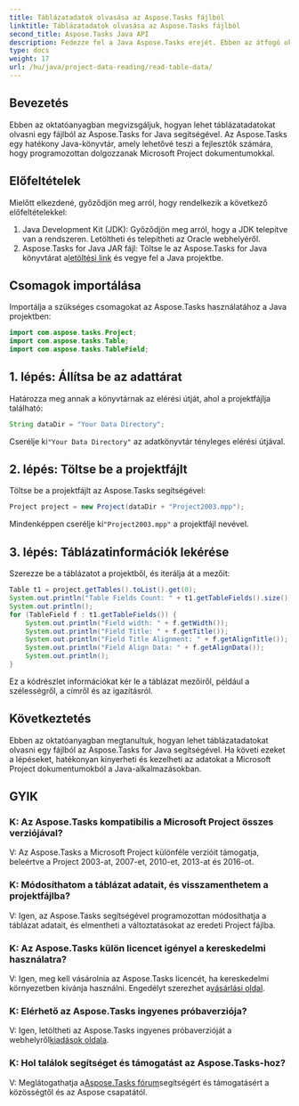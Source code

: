 ```yaml
---
title: Táblázatadatok olvasása az Aspose.Tasks fájlból
linktitle: Táblázatadatok olvasása az Aspose.Tasks fájlból
second_title: Aspose.Tasks Java API
description: Fedezze fel a Java Aspose.Tasks erejét. Ebben az átfogó oktatóanyagban tanulja meg a táblázatadatok kinyerését fájlokból.
type: docs
weight: 17
url: /hu/java/project-data-reading/read-table-data/
---
```

## Bevezetés
Ebben az oktatóanyagban megvizsgáljuk, hogyan lehet táblázatadatokat olvasni egy fájlból az Aspose.Tasks for Java segítségével. Az Aspose.Tasks egy hatékony Java-könyvtár, amely lehetővé teszi a fejlesztők számára, hogy programozottan dolgozzanak Microsoft Project dokumentumokkal.
## Előfeltételek
Mielőtt elkezdené, győződjön meg arról, hogy rendelkezik a következő előfeltételekkel:
1. Java Development Kit (JDK): Győződjön meg arról, hogy a JDK telepítve van a rendszeren. Letöltheti és telepítheti az Oracle webhelyéről.
2.  Aspose.Tasks for Java JAR fájl: Töltse le az Aspose.Tasks for Java könyvtárat a[letöltési link](https://releases.aspose.com/tasks/java/) és vegye fel a Java projektbe.

## Csomagok importálása
Importálja a szükséges csomagokat az Aspose.Tasks használatához a Java projektben:
```java
import com.aspose.tasks.Project;
import com.aspose.tasks.Table;
import com.aspose.tasks.TableField;
```
## 1. lépés: Állítsa be az adattárat
Határozza meg annak a könyvtárnak az elérési útját, ahol a projektfájlja található:
```java
String dataDir = "Your Data Directory";
```
 Cserélje ki`"Your Data Directory"` az adatkönyvtár tényleges elérési útjával.
## 2. lépés: Töltse be a projektfájlt
Töltse be a projektfájlt az Aspose.Tasks segítségével:
```java
Project project = new Project(dataDir + "Project2003.mpp");
```
 Mindenképpen cserélje ki`"Project2003.mpp"` a projektfájl nevével.
## 3. lépés: Táblázatinformációk lekérése
Szerezze be a táblázatot a projektből, és iterálja át a mezőit:
```java
Table t1 = project.getTables().toList().get(0);
System.out.println("Table Fields Count: " + t1.getTableFields().size());
System.out.println();
for (TableField f : t1.getTableFields()) {
    System.out.println("Field width: " + f.getWidth());
    System.out.println("Field Title: " + f.getTitle());
    System.out.println("Field Title Alignment: " + f.getAlignTitle());
    System.out.println("Field Align Data: " + f.getAlignData());
    System.out.println();
}
```
Ez a kódrészlet információkat kér le a táblázat mezőiről, például a szélességről, a címről és az igazításról.

## Következtetés
Ebben az oktatóanyagban megtanultuk, hogyan lehet táblázatadatokat olvasni egy fájlból az Aspose.Tasks for Java segítségével. Ha követi ezeket a lépéseket, hatékonyan kinyerheti és kezelheti az adatokat a Microsoft Project dokumentumokból a Java-alkalmazásokban.
## GYIK
### K: Az Aspose.Tasks kompatibilis a Microsoft Project összes verziójával?
V: Az Aspose.Tasks a Microsoft Project különféle verzióit támogatja, beleértve a Project 2003-at, 2007-et, 2010-et, 2013-at és 2016-ot.
### K: Módosíthatom a táblázat adatait, és visszamenthetem a projektfájlba?
V: Igen, az Aspose.Tasks segítségével programozottan módosíthatja a táblázat adatait, és elmentheti a változtatásokat az eredeti Project fájlba.
### K: Az Aspose.Tasks külön licencet igényel a kereskedelmi használatra?
 V: Igen, meg kell vásárolnia az Aspose.Tasks licencét, ha kereskedelmi környezetben kívánja használni. Engedélyt szerezhet a[vásárlási oldal](https://purchase.aspose.com/buy).
### K: Elérhető az Aspose.Tasks ingyenes próbaverziója?
 V: Igen, letöltheti az Aspose.Tasks ingyenes próbaverzióját a webhelyről[kiadások oldala](https://releases.aspose.com/).
### K: Hol találok segítséget és támogatást az Aspose.Tasks-hoz?
 V: Meglátogathatja a[Aspose.Tasks fórum](https://forum.aspose.com/c/tasks/15)segítségért és támogatásért a közösségtől és az Aspose csapatától.